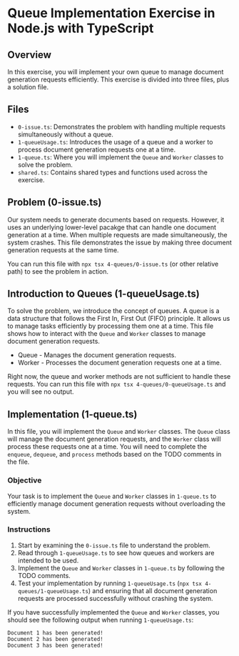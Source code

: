 # Queue Implementation Exercise in Node.js with TypeScript

## Overview

In this exercise, you will implement your own queue to manage document generation requests efficiently. This exercise is divided into three files, plus a solution file.

## Files

- `0-issue.ts`: Demonstrates the problem with handling multiple requests simultaneously without a queue.
- `1-queueUsage.ts`: Introduces the usage of a queue and a worker to process document generation requests one at a time.
- `1-queue.ts`: Where you will implement the `Queue` and `Worker` classes to solve the problem.
- `shared.ts`: Contains shared types and functions used across the exercise.

## Problem (0-issue.ts)

Our system needs to generate documents based on requests. However, it uses an underlying lower-level pacakge that can handle one document generation at a time. When multiple requests are made simultaneously, the system crashes. This file demonstrates the issue by making three document generation requests at the same time.

You can run this file with `npx tsx 4-queues/0-issue.ts` (or other relative path) to see the problem in action.

## Introduction to Queues (1-queueUsage.ts)

To solve the problem, we introduce the concept of queues. A queue is a data structure that follows the First In, First Out (FIFO) principle. It allows us to manage tasks efficiently by processing them one at a time. This file shows how to interact with the `Queue` and `Worker` classes to manage document generation requests.

- Queue - Manages the document generation requests.
- Worker - Processes the document generation requests one at a time.

Right now, the queue and worker methods are not sufficient to handle these requests. You can run this file with `npx tsx 4-queues/0-queueUsage.ts` and you will see no output.

## Implementation (1-queue.ts)

In this file, you will implement the `Queue` and `Worker` classes. The `Queue` class will manage the document generation requests, and the `Worker` class will process these requests one at a time. You will need to complete the `enqueue`, `dequeue`, and `process` methods based on the TODO comments in the file.

### Objective

Your task is to implement the `Queue` and `Worker` classes in `1-queue.ts` to efficiently manage document generation requests without overloading the system.

### Instructions

1. Start by examining the `0-issue.ts` file to understand the problem.
2. Read through `1-queueUsage.ts` to see how queues and workers are intended to be used.
3. Implement the `Queue` and `Worker` classes in `1-queue.ts` by following the TODO comments.
4. Test your implementation by running `1-queueUsage.ts` (`npx tsx 4-queues/1-queueUsage.ts`) and ensuring that all document generation requests are processed successfully without crashing the system.

If you have successfully implemented the `Queue` and `Worker` classes, you should see the following output when running `1-queueUsage.ts`:

```
Document 1 has been generated!
Document 2 has been generated!
Document 3 has been generated!
```
